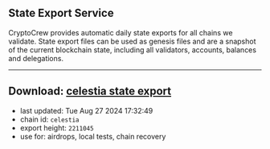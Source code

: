 ## State Export Service
CryptoCrew provides automatic daily state exports for all chains we validate. State export files can be used as genesis files and are a snapshot of the current blockchain state, including all validators, accounts, balances and delegations.

---
**Download: [celestia state export](https://dl-eu2.ccvalidators.com/SERVICE/celestia/celestia_export_2211045.json)**
---

- last updated: Tue Aug 27 2024 17:32:49
- chain id: `celestia`
- export height: `2211045`
- use for: airdrops, local tests, chain recovery
